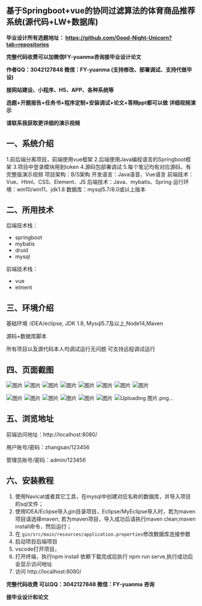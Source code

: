 ## 基于Springboot+vue的协同过滤算法的体育商品推荐系统(源代码+LW+数据库)
**毕业设计所有选题地址： https://github.com/Good-Night-Unicorn?tab=repositories**

**完整代码收费可以加微信FY-yuanma咨询接毕业设计论文**

**作者QQ：3042127848 微信：FY-yuanma (支持修改、部署调试、支持代做毕设)**

**接网站建设、小程序、H5、APP、各种系统等**

**选题+开题报告+任务书+程序定制+安装调试+论文+答辩ppt都可以做**
**详细视频演示**

**请联系我获取更详细的演示视频**

## 一、系统介绍

1.前后端分离项目，前端使用vue框架
2.后端使用Java编程语言的Springboot框架
3.项目中登录模块用到token
4.源码包部署调试
5.每个笔记均有对应源码，有完整版演示视频
项目架构：B/S架构
开发语言：Java语音、Vue语言
前端技术：Vue、Html、CSS、Element、JS
后端技术：Java、mybatis、Spring
运行环境：win10/win11、jdk1.8
数据库：mysql5.7/8.0或以上版本

## 二、所用技术

后端技术栈：

- springboot
- mybatis
- druid
- mysql

前端技术栈：

- vue
- elment



## 三、环境介绍

基础环境 :IDEA/eclipse, JDK 1.8, Mysql5.7及以上,Node14,Maven

源码+数据库脚本

所有项目以及源代码本人均调试运行无问题 可支持远程调试运行

## 四、页面截图
![图片](https://github.com/user-attachments/assets/df0a8f83-5dc3-4135-b817-7f58d007007a)
![图片](https://github.com/user-attachments/assets/6cfb667a-b5a0-4829-9eee-851ba1aebb91)
![图片](https://github.com/user-attachments/assets/aa438774-857d-40fa-85ce-933c386b1c49)
![图片](https://github.com/user-attachments/assets/5bb6cf13-3d60-4194-854f-72135a7653fe)
![图片](https://github.com/user-attachments/assets/4ec451bb-4b3f-4c0a-9617-0e2efe064b5c)
![图片](https://github.com/user-attachments/assets/12143080-486a-4c0c-ad04-e779dc773be7)
![图片](https://github.com/user-attachments/assets/8448353f-5e42-45e5-a33b-0d78a5c90850)
![图片](https://github.com/user-attachments/assets/98625a4f-cf23-45d3-8d3e-a4d2a26ba497)

![图片](https://github.com/user-attachments/assets/1310815b-cca9-403e-840d-f6e16df340e7)
![图片](https://github.com/user-attachments/assets/5274fb9d-f1c7-45d1-bfff-a873972c1317)
![图片](https://github.com/user-attachments/assets/1d3aafc6-d818-43d8-bf23-942d335149a9)
![图片](https://github.com/user-attachments/assets/956cc0e9-86eb-47ea-bee3-6771cb7b6bf5)
![图片](https://github.com/user-attachments/assets/e49d23ad-bcd1-4606-88a2-d1b23b61e0fc)
![图片](https://github.com/user-attachments/assets/06d3f717-3aba-4f0b-8a03-92faa4241b7d)
![Uploading 图片.png…]()

## 五、浏览地址

前端访问地址：http://localhost:8080/

用户账号/密码：zhangsan/123456

管理员账号/密码：admin/123456  

## 六、安装教程

1. 使用Navicat或者其它工具，在mysql中创建对应名称的数据库，并导入项目的sql文件；
2. 使用IDEA/Eclipse导入gin目录项目，Eclipse/MyEclipse导入时，若为maven项目请选择maven;
   若为maven项目，导入成功后请执行maven clean;maven install命令，然后运行；
3. 在 `gin/src/main/resources/application.properties`修改数据库连接参数
4. 启动项目后端项目 
5. vscode打开项目，
6. 打开终端，执行npm install 依赖下载完成后执行 npm run serve,执行成功后会显示访问地址
7. 访问  http://localhost:8080/

**完整代码收费  可以QQ：3042127848 微信：FY-yuanma 咨询**

**接毕业设计和论文**

